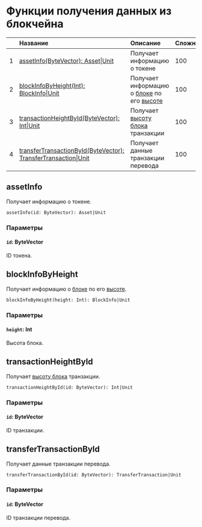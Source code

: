 # Функции получения данных из блокчейна

|      | Название | Описание | Сложность |
| :--- | :--- | :--- | :--- |
|   1  | <a href="#assetInfo">assetInfo(ByteVector): Аsset&#124;Unit</a> | Получает информацию о токене | 100 |
|   2  | <a href="#blockInfoByHeight">blockInfoByHeight(Int): BlockInfo&#124;Unit</a> | Получает информацию о [блоке](blockchain/block.md) по его [высоте](blockchain/block-height.md) | 100 |
|   3  | <a href="#transactionHeightById">transactionHeightById(ByteVector): Int&#124;Unit</a> | Получает [высоту блока](blockchain/block-height.md) транзакции | 100 |
|   4  | <a href="#transferTransactionById">transferTransactionById(ByteVector): TransferTransaction&#124;Unit</a> | Получает данные транзакции перевода | 100 |

## assetInfo

Получает информацию о токене.

```
assetInfo(id: ByteVector): Аsset|Unit
```

### Параметры

#### `id`: ByteVector

ID токена.

## blockInfoByHeight

Получает информацию о [блоке](blockchain/block.md) по его [высоте](/blockchain/block-height.md).

```
blockInfoByHeight(height: Int): BlockInfo|Unit
```

### Параметры

#### `height`: Int

Высота блока.

## transactionHeightById

Получает [высоту блока](/blockchain/block-height.md) транзакции.

```
transactionHeightById(id: ByteVector): Int|Unit
```

### Параметры

#### `id`: ByteVector

ID транзакции.

## transferTransactionById

Получает данные транзакции перевода.

```
transferTransactionById(id: ByteVector): TransferTransaction|Unit
```

### Параметры

#### `id`: ByteVector

ID транзакции перевода.

